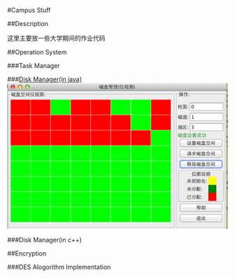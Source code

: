#Campus Stuff

##Description

这里主要放一些大学期间的作业代码

##Operation System

###Task Manager

###[Disk Manager(in java)](./operation-system/disk-manager-java/diskmanager.md)
![Disk Manager Screen Shot](./operation-system/disk-manager-java/0x01.png)

###Disk Manager(in c++)

##Encryption

###DES Alogorithm Implementation
